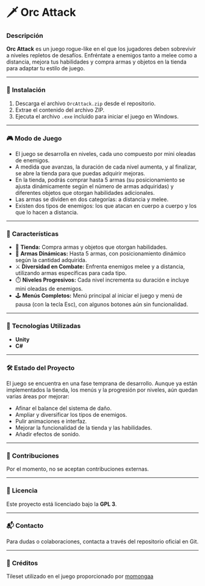 # 🗡️ Orc Attack

### **Descripción**
**Orc Attack** es un juego rogue-like en el que los jugadores deben sobrevivir a niveles repletos de desafíos. Enfréntate a enemigos tanto a melee como a distancia, mejora tus habilidades y compra armas y objetos en la tienda para adaptar tu estilo de juego.

---

### 🚀 **Instalación**
1. Descarga el archivo `OrcAttack.zip` desde el repositorio.
2. Extrae el contenido del archivo ZIP.
3. Ejecuta el archivo `.exe` incluido para iniciar el juego en Windows.

---

### 🎮 **Modo de Juego**
- El juego se desarrolla en niveles, cada uno compuesto por mini oleadas de enemigos.
- A medida que avanzas, la duración de cada nivel aumenta, y al finalizar, se abre la tienda para que puedas adquirir mejoras.
- En la tienda, podrás comprar hasta 5 armas (su posicionamiento se ajusta dinámicamente según el número de armas adquiridas) y diferentes objetos que otorgan habilidades adicionales.
- Las armas se dividen en dos categorías: a distancia y melee.
- Existen dos tipos de enemigos: los que atacan en cuerpo a cuerpo y los que lo hacen a distancia.

---

### 🧩 **Características**
- 🛒 **Tienda:** Compra armas y objetos que otorgan habilidades.
- 🔢 **Armas Dinámicas:** Hasta 5 armas, con posicionamiento dinámico según la cantidad adquirida.
- ⚔️ **Diversidad en Combate:** Enfrenta enemigos melee y a distancia, utilizando armas específicas para cada tipo.
- ⏱️ **Niveles Progresivos:** Cada nivel incrementa su duración e incluye mini oleadas de enemigos.
- 🕹️ **Menús Completos:** Menú principal al iniciar el juego y menú de pausa (con la tecla Esc), con algunos botones aún sin funcionalidad.

---

### 🔧 **Tecnologías Utilizadas**
- **Unity**
- **C#**

---

### 🛠️ **Estado del Proyecto**
El juego se encuentra en una fase temprana de desarrollo. Aunque ya están implementados la tienda, los menús y la progresión por niveles, aún quedan varias áreas por mejorar:
- Afinar el balance del sistema de daño.
- Ampliar y diversificar los tipos de enemigos.
- Pulir animaciones e interfaz.
- Mejorar la funcionalidad de la tienda y las habilidades.
- Añadir efectos de sonido.

---

### 🙅 **Contribuciones**
Por el momento, no se aceptan contribuciones externas.

---

### 📜 **Licencia**
Este proyecto está licenciado bajo la **GPL 3**.

---

### 📬 **Contacto**
Para dudas o colaboraciones, contacta a través del repositorio oficial en Git.

---

### 🎨 **Créditos**
Tileset utilizado en el juego proporcionado por [momongaa](https://momongaa.itch.io/roguelite-dungeon-tileset)
